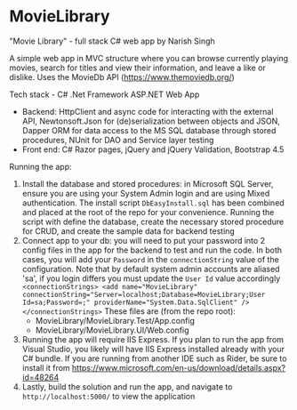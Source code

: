 # MovieLibrary

"Movie Library" - full stack C# web app by Narish Singh

A simple web app in MVC structure where you can browse currently playing movies, search for titles and view their
information, and leave a like or dislike. Uses the MovieDb API (https://www.themoviedb.org/)

Tech stack - C# .Net Framework ASP.NET Web App

- Backend: HttpClient and async code for interacting with the external API, Newtonsoft.Json for (de)serialization
  between objects and JSON, Dapper ORM for data access to the MS SQL database through stored procedures, NUnit for DAO
  and Service layer testing
- Front end: C# Razor pages, jQuery and jQuery Validation, Bootstrap 4.5

Running the app:

1. Install the database and stored procedures: in Microsoft SQL Server, ensure you are using your System Admin login and
   are using Mixed authentication. The install script `DbEasyInstall.sql` has been combined and placed at the root of
   the repo for your convenience. Running the script with define the database, create the necessary stored procedure for
   CRUD, and create the sample data for backend testing
2. Connect app to your db: you will need to put your password into 2 config files in the app for the backend to test and
   run the code. In both cases, you will add your `Password` in the `connectionString` value of the configuration. Note
   that by default system admin accounts are aliased 'sa', if you login differs you must update the `User Id` value
   accordingly
   `<connectionStrings>
      <add name="MovieLibrary" connectionString="Server=localhost;Database=MovieLibrary;User Id=sa;Password=;"
      providerName="System.Data.SqlClient" />
   </connectionStrings>`
   These files are (from the repo root):
    - MovieLibrary/MovieLibrary.Test/App.config
    - MovieLibrary/MovieLibrary.UI/Web.config
3. Running the app will require IIS Express. If you plan to run the app from Visual Studio, you likely will have IIS
   Express installed already with your C# bundle. If you are running from another IDE such as Rider, be sure to install
   it from https://www.microsoft.com/en-us/download/details.aspx?id=48264
4. Lastly, build the solution and run the app, and navigate to `http://localhost:5000/` to view the application